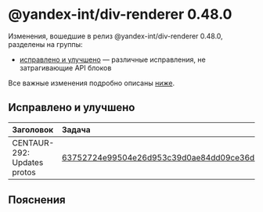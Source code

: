 # @yandex-int/div-renderer 0.48.0

<!-- ЧЕЛОВЕЧЕСКОЕ ВСТУПЛЕНИЕ -->

Изменения, вошедшие в релиз @yandex-int/div-renderer 0.48.0, разделены на группы:

* [исправлено и улучшено](#Исправлено-и-улучшено) — различные исправления, не затрагивающие API блоков

Все важные изменения подробно описаны [ниже](#Пояснения).

## Исправлено и улучшено

| Заголовок                   | Задача                                     | PR  |
| :-------------------------- | :----------------------------------------- | :-- |
| CENTAUR-292: Updates protos | [63752724e99504e26d953c39d0ae84dd09ce36d2] | N/A |

## Пояснения

[63752724e99504e26d953c39d0ae84dd09ce36d2]: https://a.yandex-team.ru/arc_vcs/commit/63752724e99504e26d953c39d0ae84dd09ce36d2
